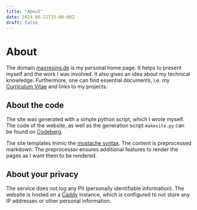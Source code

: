 ```yaml
---
title: "About"
date: 2024-06-22T15:00:00Z
draft: false
---
```


# About

The domain [maxresing.de](https://www.maxresing.de) is my personal home page.
It helps to present myself and the work I was involved. It also gives an idea
about my technical knowledge. Furthermore, one can find essential documents,
i.e. my [Curriculum Vitae](https://static.maxresing.de/doc/CV.pdf) and links to
my projects.


## About the code

The site was generated with a simple python script, which I wrote myself. The
code of the website, as well as the generation script `makesite.py` can be found
on [Codeberg](https://codeberg.org/resingm/de-maxresing-www).

The site templates mimic the [mustache syntax](https://mustache.github.io/mustache.5.html).
The content is preprocessed markdown. The preprocessor ensures additional
features to render the pages as I want them to be rendered.


## About your privacy

The service does not log any PII (personally identifiable information). The
website is hosted on a [Caddy](https://caddyserver.com/) instance, which is
configured to not store any IP addresses or other personal information.

